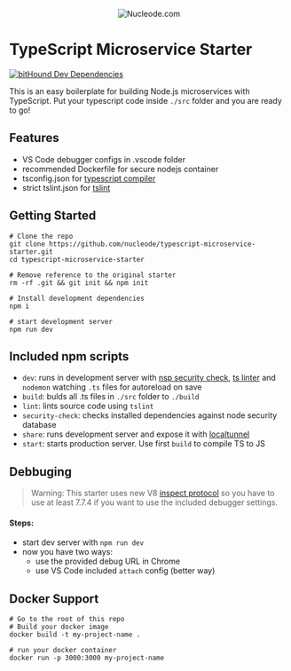 <p align="center"><img src="https://www.nucleode.com/static/img/png/logo_hd.png" alt="Nucleode.com"/></p>

# TypeScript Microservice Starter

[![bitHound Dev Dependencies](https://www.bithound.io/github/nucleode/typescript-microservice-starter/badges/devDependencies.svg)](https://www.bithound.io/github/nucleode/typescript-microservice-starter/master/dependencies/npm)

This is an easy boilerplate for building Node.js microservices with TypeScript. Put your typescript code inside `./src` folder and you are ready to go!

## Features

* VS Code debugger configs in .vscode folder
* recommended Dockerfile for secure nodejs container
* tsconfig.json for [typescript compiler](https://www.typescriptlang.org/docs/handbook/tsconfig-json.html)
* strict tslint.json for [tslint](https://palantir.github.io/tslint/)

## Getting Started

```
# Clone the repo
git clone https://github.com/nucleode/typescript-microservice-starter.git
cd typescript-microservice-starter

# Remove reference to the original starter
rm -rf .git && git init && npm init

# Install development dependencies
npm i

# start development server
npm run dev
```

## Included npm scripts

* `dev`: runs in development server with [nsp security check](https://nodesecurity.io/), [ts linter](https://palantir.github.io/tslint/) and `nodemon` watching `.ts` files for autoreload on save
* `build`: bulds all .ts files in `./src` folder to `./build`
* `lint`: lints source code using `tslint`
* `security-check`: checks installed dependencies against node security database
* `share`: runs development server and expose it with [localtunnel](https://localtunnel.github.io/www/)
* `start`: starts production server. Use first `build` to compile TS to JS

## Debbuging
> Warning: This starter uses new V8 [inspect protocol](https://nodejs.org/api/debugger.html) so you have to use at least 7.7.4 if you want to use the included debugger settings.

#### Steps:
* start dev server with `npm run dev`
* now you have two ways:
  * use the provided debug URL in Chrome
  * use VS Code included `attach` config (better way)

## Docker Support

```
# Go to the root of this repo
# Build your docker image
docker build -t my-project-name .

# run your docker container
docker run -p 3000:3000 my-project-name
```
